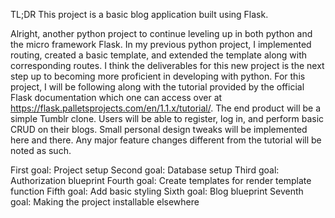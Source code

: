 TL;DR This project is a basic blog application built using Flask.

Alright, another python project to continue leveling up in both python and the micro framework Flask. In my previous python project, I implemented routing, created a basic template, and extended the template along with corresponding routes. I think the deliverables for this new project is the next step up to becoming more proficient in developing with python. For this project, I will be following along with the tutorial provided by the official Flask documentation which one can access over at https://flask.palletsprojects.com/en/1.1.x/tutorial/. The end product will be a simple Tumblr clone. Users will be able to register, log in, and perform basic CRUD on their blogs. Small personal design tweaks will be implemented here and there. Any major feature changes different from the tutorial will be noted as such.

First goal: Project setup
Second goal: Database setup
Third goal: Authorization blueprint
Fourth goal: Create templates for render template function
Fifth goal: Add basic styling
Sixth goal: Blog blueprint
Seventh goal: Making the project installable elsewhere
